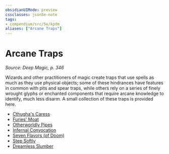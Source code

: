 ```yaml
---
obsidianUIMode: preview
cssclasses: json5e-note
tags:
- compendium/src/5e/kpdm
aliases: ["Arcane Traps"]
---
```

# Arcane Traps
*Source: Deep Magic, p. 346* 

Wizards and other practitioners of magic create traps that use spells as much as they use physical objects; some of these hindrances have features in common with pits and spear traps, while others rely on a series of finely wrought glyphs or enchanted components that require arcane knowledge to identify, much less disarm. A small collection of these traps is provided here.

- [Cthugha's Caress](compendium/traps-hazards/cthughas-caress-kpdm.md)  
- [Furies' Moat](compendium/traps-hazards/furies-moat-kpdm.md)  
- [Otherworldly Pipes](compendium/traps-hazards/otherworldly-pipes-kpdm.md)  
- [Infernal Convocation](compendium/traps-hazards/infernal-convocation-kpdm.md)  
- [Seven Flavors (of Doom)](compendium/traps-hazards/seven-flavors-of-doom-kpdm.md)  
- [Step Softly](compendium/traps-hazards/step-softly-kpdm.md)  
- [Dreamless Slumber](compendium/traps-hazards/dreamless-slumber-kpdm.md)